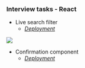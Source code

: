 ### Interview tasks - React

- Live search filter 
    - *[Deployment](nuoxoxo.github.io/interview_react_search_filter)*

![](https://i.imgur.com/Ku7MXei.gif)

- Confirmation component
    - *[Deployment](nuoxoxo.github.io/interview_react_confirmation_component)*
